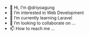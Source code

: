 - 👋 Hi, I’m @driyoagung
- 👀 I’m interested in Web Development
- 🌱 I’m currently learning Laravel
- 💞️ I’m looking to collaborate on ...
- 📫 How to reach me ...

<!---
driyoagung/driyoagung is a ✨ special ✨ repository because its `README.md` (this file) appears on your GitHub profile.
You can click the Preview link to take a look at your changes.
--->
